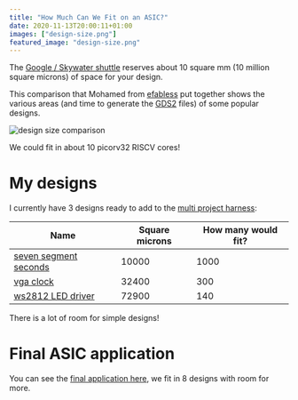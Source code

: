 ```yaml
---
title: "How Much Can We Fit on an ASIC?"
date: 2020-11-13T20:00:11+01:00
images: ["design-size.png"]
featured_image: "design-size.png"
---
```


The [Google / Skywater shuttle](/terminology/shuttle) reserves about 10 square mm (10 million square microns) of space for your design.

This comparison that Mohamed from [efabless](https://efabless.com/) put together shows the various areas (and time to generate the [GDS2](/terminology/gds2) files) of some popular designs.

![design size comparison](/design-size.png)

We could fit in about 10 picorv32 RISCV cores!

# My designs

I currently have 3 designs ready to add to the [multi project harness](/post/multi-project-harness):

| Name        | Square microns | How many would fit? |
| ----------- | -------------- | ------------------- |
| [seven segment seconds](https://github.com/mattvenn/seven-segment-seconds) | 10000 | 1000 |
| [vga clock](https://github.com/mattvenn/vga-clock)                         | 32400 | 300  |
| [ws2812 LED driver](https://github.com/mattvenn/ws2812-core)               | 72900 | 140  |

There is a lot of room for simple designs!

# Final ASIC application

You can see the [final application here](/post/asic_submitted), we fit in 8 designs with room for more.
